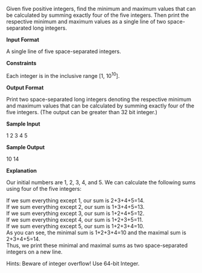 Given five positive integers, find the minimum and maximum values that can be calculated by summing exactly four of the five integers. 
Then print the respective minimum and maximum values as a single line of two space-separated long integers.

<b>Input Format</b>

A single line of five space-separated integers.

<b>Constraints</b>

Each integer is in the inclusive range [1, 10<sup>10</sup>].

<b>Output Format</b>

Print two space-separated long integers denoting the respective minimum and maximum values that can be calculated
by summing exactly four of the five integers. (The output can be greater than 32 bit integer.)

<b>Sample Input</b>

1 2 3 4 5

<b>Sample Output</b>

10 14

<b>Explanation</b>

Our initial numbers are 1, 2, 3, 4, and 5. We can calculate the following sums using four of the five integers:

If we sum everything except 1, our sum is 2+3+4+5=14.<br>
If we sum everything except 2, our sum is 1+3+4+5=13.<br>
If we sum everything except 3, our sum is 1+2+4+5=12.<br>
If we sum everything except 4, our sum is 1+2+3+5=11.<br>
If we sum everything except 5, our sum is 1+2+3+4=10.<br>
As you can see, the minimal sum is 1+2+3+4=10 and the maximal sum is 2+3+4+5=14. <br>
Thus, we print these minimal and maximal sums as two space-separated integers on a new line.

Hints: Beware of integer overflow! Use 64-bit Integer.
